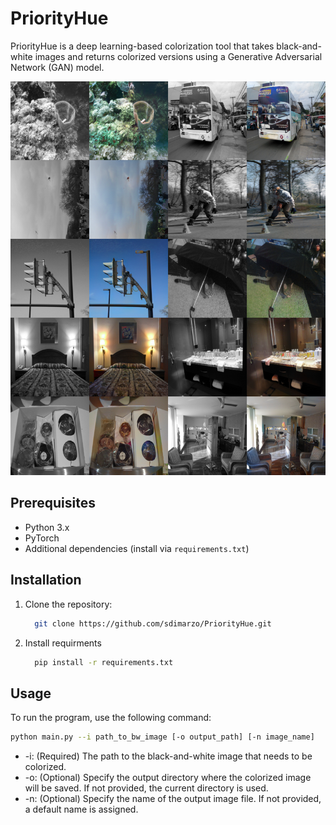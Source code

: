 # PriorityHue

PriorityHue is a deep learning-based colorization tool that takes black-and-white images and returns colorized versions using a Generative Adversarial Network (GAN) model.

![Colorization Example](./sample_output.png)

## Prerequisites

- Python 3.x
- PyTorch
- Additional dependencies (install via `requirements.txt`)

## Installation

1. Clone the repository:
   ```bash
     git clone https://github.com/sdimarzo/PriorityHue.git
   ```
2. Install requirments
   ``` bash
     pip install -r requirements.txt
   ```
## Usage

To run the program, use the following command:

```bash
python main.py --i path_to_bw_image [-o output_path] [-n image_name]
```
- -i: (Required) The path to the black-and-white image that needs to be colorized.
- -o: (Optional) Specify the output directory where the colorized image will be saved. If not provided, the current directory is used.
- -n: (Optional) Specify the name of the output image file. If not provided, a default name is assigned.
